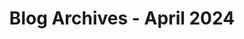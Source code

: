 ---
layout: category
title: "Blog Archives - April 2024" 
category: "year-2024"
lang: en
permalink: '/category/2024/04'
path: '/category/2024/04'
pagination:
    enabled: true
    category: ["year-2024", "month-04"]
    permalink: /page/:num/
    locale: en
---